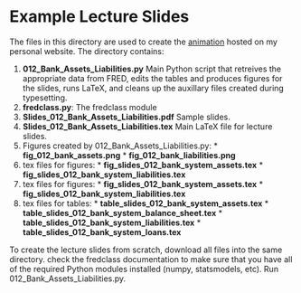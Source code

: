 Example Lecture Slides
======================

The files in this directory are used to create the [animation](http://www.briancjenkins.com/pdf/Slides_012_Bank_Assets_Liabilities.pdf) hosted on my personal website. The directory contains:

  1. **012_Bank_Assets_Liabilities.py**	Main Python script that retreives the appropriate data from FRED, edits the tables and produces figures for the slides, runs LaTeX, and cleans up the auxillary files created during typesetting.
  2. **fredclass.py**: The fredclass module
  3. **Slides_012_Bank_Assets_Liabilities.pdf** Sample slides.
  4. **Slides_012_Bank_Assets_Liabilities.tex**	Main LaTeX file for lecture slides.
  5. Figures created by 012_Bank_Assets_Liabilities.py:
    * **fig_012_bank_assets.png**
    * **fig_012_bank_liabilities.png**
  6. tex files for figures:
    * **fig_slides_012_bank_system_assets.tex**
    * **fig_slides_012_bank_system_liabilities.tex**
  6. tex files for figures:
    * **fig_slides_012_bank_system_assets.tex**
    * **fig_slides_012_bank_system_liabilities.tex**
  7. tex files for tables:
    * **table_slides_012_bank_system_assets.tex**
    * **table_slides_012_bank_system_balance_sheet.tex**
    * **table_slides_012_bank_system_liabilities.tex**
    * **table_slides_012_bank_system_loans.tex**
    
  To create the lecture slides from scratch, download all files into the same directory. check the fredclass documentation to make sure that you have all of the required Python modules installed (numpy, statsmodels, etc). Run 012_Bank_Assets_Liabilities.py.
